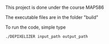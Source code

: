 This project is done under the course MAP586

The executable files are in the folder "build"

To run the code, simple type 
```
./DEPIXELIZER input_path output_path
```


